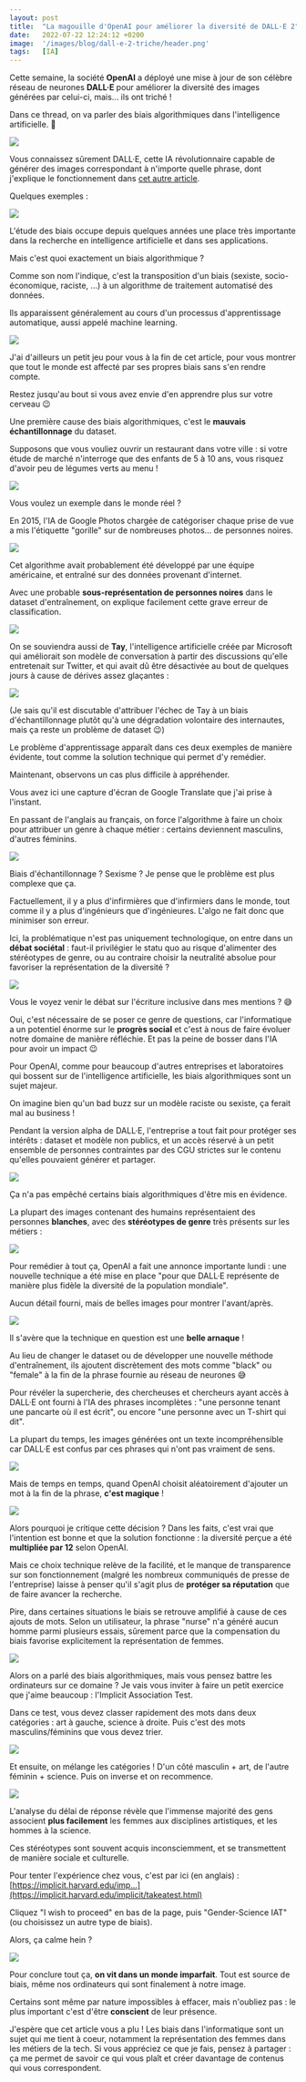 ```yaml
---
layout: post
title:  "La magouille d'OpenAI pour améliorer la diversité de DALL·E 2"
date:   2022-07-22 12:24:12 +0200
image:  '/images/blog/dall-e-2-triche/header.png'
tags:   [IA]
---
```


Cette semaine, la société **OpenAI** a déployé une mise à jour de son célèbre réseau de neurones **DALL·E** pour améliorer la diversité des images générées par celui-ci, mais... ils ont triché !

Dans ce thread, on va parler des biais algorithmiques dans l'intelligence artificielle. 🧵 

<div class="gallery-box">
  <div class="gallery">
  <img src="/images/blog/dall-e-2-triche/1550426475794501632-FYQy4suWYAAN8CF.jpg" draggable="false">
  </div>
</div>

Vous connaissez sûrement DALL·E, cette IA révolutionnaire capable de générer des images correspondant à n'importe quelle phrase, dont j'explique le fonctionnement dans [cet autre article](/blog/fonctionnement-dall-e-2).

Quelques exemples : 

<div class="gallery-box">
  <div class="gallery">
  <img src="/images/blog/dall-e-2-triche/1550426483570753537-FYQzAq5XoAA98Xc.jpg" draggable="false">
  </div>
</div>

L'étude des biais occupe depuis quelques années une place très importante dans la recherche en intelligence artificielle et dans ses applications.

Mais c'est quoi exactement un biais algorithmique ?

Comme son nom l'indique, c'est la transposition d'un biais (sexiste, socio-économique, raciste, ...) à un algorithme de traitement automatisé des données.

Ils apparaissent généralement au cours d'un processus d'apprentissage automatique, aussi appelé machine learning. 

<div class="gallery-box">
  <div class="gallery">
  <img src="/images/blog/dall-e-2-triche/1550426491929993216-FYQz3HAWYAIqO1Z.jpg" draggable="false">
  </div>
</div>

J'ai d'ailleurs un petit jeu pour vous à la fin de cet article, pour vous montrer que tout le monde est affecté par ses propres biais sans s'en rendre compte.

Restez jusqu'au bout si vous avez envie d'en apprendre plus sur votre cerveau 😉

Une première cause des biais algorithmiques, c'est le **mauvais échantillonnage** du dataset.

Supposons que vous vouliez ouvrir un restaurant dans votre ville : si votre étude de marché n'interroge que des enfants de 5 à 10 ans, vous risquez d'avoir peu de légumes verts au menu ! 

<div class="gallery-box">
  <div class="gallery">
  <img src="/images/blog/dall-e-2-triche/1550426503489413126-FYQ0s12WYAMDl8q.jpg" draggable="false">
  </div>
</div>

Vous voulez un exemple dans le monde réel ?

En 2015, l'IA de Google Photos chargée de catégoriser chaque prise de vue a mis l'étiquette "gorille" sur de nombreuses photos... de personnes noires. 

<div class="gallery-box">
  <div class="gallery">
  <img src="/images/blog/dall-e-2-triche/1550426509290217473-FYQ01IpXgAAtpfa.png" draggable="false">
  </div>
</div>

Cet algorithme avait probablement été développé par une équipe américaine, et entraîné sur des données provenant d'internet.

Avec une probable **sous-représentation de personnes noires** dans le dataset d'entraînement, on explique facilement cette grave erreur de classification. 

<div class="gallery-box">
  <div class="gallery">
  <img src="/images/blog/dall-e-2-triche/1550426514281312257-FYQ1pCIXoAAw426.png" draggable="false">
  </div>
</div>

On se souviendra aussi de **Tay**, l'intelligence artificielle créée par Microsoft qui améliorait son modèle de conversation à partir des discussions qu'elle entretenait sur Twitter, et qui avait dû être désactivée au bout de quelques jours à cause de dérives assez glaçantes : 

<div class="gallery-box">
  <div class="gallery">
  <img src="/images/blog/dall-e-2-triche/1550426518416932866-FYQ1W9dXoAAmkjK.jpg" draggable="false">
  </div>
</div>

(Je sais qu'il est discutable d'attribuer l'échec de Tay à un biais d'échantillonnage plutôt qu'à une dégradation volontaire des internautes, mais ça reste un problème de dataset 😉)

Le problème d'apprentissage apparaît dans ces deux exemples de manière évidente, tout comme la solution technique qui permet d'y remédier.

Maintenant, observons un cas plus difficile à appréhender.

Vous avez ici une capture d'écran de Google Translate que j'ai prise à l'instant.

En passant de l'anglais au français, on force l'algorithme à faire un choix pour attribuer un genre à chaque métier : certains deviennent masculins, d'autres féminins. 

<div class="gallery-box">
  <div class="gallery">
  <img src="/images/blog/dall-e-2-triche/1550426525438197761-FYQ18wNWQAAHYRh.jpg" draggable="false">
  </div>
</div>

Biais d'échantillonnage ? Sexisme ? Je pense que le problème est plus complexe que ça.

Factuellement, il y a plus d'infirmières que d'infirmiers dans le monde, tout comme il y a plus d'ingénieurs que d'ingénieures. L'algo ne fait donc que minimiser son erreur.

Ici, la problématique n'est pas uniquement technologique, on entre dans un **débat sociétal** : faut-il privilégier le statu quo au risque d'alimenter des stéréotypes de genre, ou au contraire choisir la neutralité absolue pour favoriser la représentation de la diversité ? 

<div class="gallery-box">
  <div class="gallery">
  <img src="/images/blog/dall-e-2-triche/1550426529624215552-FYQ2q1NXgAE1maL.jpg" draggable="false">
  </div>
</div>

Vous le voyez venir le débat sur l'écriture inclusive dans mes mentions ? 😅

Oui, c'est nécessaire de se poser ce genre de questions, car l'informatique a un potentiel énorme sur le **progrès social** et c'est à nous de faire évoluer notre domaine de manière réfléchie. Et pas la peine de bosser dans l'IA pour avoir un impact 😉

Pour OpenAI, comme pour beaucoup d'autres entreprises et laboratoires qui bossent sur de l'intelligence artificielle, les biais algorithmiques sont un sujet majeur.

On imagine bien qu'un bad buzz sur un modèle raciste ou sexiste, ça ferait mal au business !

Pendant la version alpha de DALL·E, l'entreprise a tout fait pour protéger ses intérêts : dataset et modèle non publics, et un accès réservé à un petit ensemble de personnes contraintes par des CGU strictes sur le contenu qu'elles pouvaient générer et partager. 

<div class="gallery-box">
  <div class="gallery">
  <img src="/images/blog/dall-e-2-triche/1550426542936887297-FYQ3hmYWAAAnrA-.jpg" draggable="false">
  </div>
</div>

Ça n'a pas empêché certains biais algorithmiques d'être mis en évidence. 

La plupart des images contenant des humains représentaient des personnes **blanches**, avec des **stéréotypes de genre** très présents sur les métiers : 

<div class="gallery-box">
  <div class="gallery">
  <img src="/images/blog/dall-e-2-triche/1550426549010186242-FYQ3tAKXwAIIiZn.jpg" draggable="false">
  </div>
</div>

Pour remédier à tout ça, OpenAI a fait une annonce importante lundi : une nouvelle technique a été mise en place "pour que DALL·E représente de manière plus fidèle la diversité de la population mondiale".

Aucun détail fourni, mais de belles images pour montrer l'avant/après. 

<div class="gallery-box">
  <div class="gallery">
  <img src="/images/blog/dall-e-2-triche/1550426554483761160-FYQ39PoXkAEWMJK.jpg" draggable="false">
  </div>
</div>

Il s'avère que la technique en question est une **belle arnaque** !

Au lieu de changer le dataset ou de développer une nouvelle méthode d'entraînement, ils ajoutent discrètement des mots comme "black" ou "female" à la fin de la phrase fournie au réseau de neurones 😅

Pour révéler la supercherie, des chercheuses et chercheurs ayant accès à DALL·E ont fourni à l'IA des phrases incomplètes : "une personne tenant une pancarte où il est écrit", ou encore "une personne avec un T-shirt qui dit".

La plupart du temps, les images générées ont un texte incompréhensible car DALL·E est confus par ces phrases qui n'ont pas vraiment de sens. 

<div class="gallery-box">
  <div class="gallery">
  <img src="/images/blog/dall-e-2-triche/1550426564663431168-FYQ4P5vWIAEBW6m.jpg" draggable="false">
  </div>
</div>

Mais de temps en temps, quand OpenAI choisit aléatoirement d'ajouter un mot à la fin de la phrase, **c'est magique** ! 

<div class="gallery-box">
  <div class="gallery">
  <img src="/images/blog/dall-e-2-triche/1550426570401226753-FYQ4cZTWIAgHUPk.jpg" draggable="false">
  </div>
</div>

Alors pourquoi je critique cette décision ? Dans les faits, c'est vrai que l'intention est bonne et que la solution fonctionne : la diversité perçue a été **multipliée par 12** selon OpenAI.

Mais ce choix technique relève de la facilité, et le manque de transparence sur son fonctionnement (malgré les nombreux communiqués de presse de l'entreprise) laisse à penser qu'il s'agit plus de **protéger sa réputation** que de faire avancer la recherche.

Pire, dans certaines situations le biais se retrouve amplifié à cause de ces ajouts de mots. Selon un utilisateur, la phrase "nurse" n'a généré aucun homme parmi plusieurs essais, sûrement parce que la compensation du biais favorise explicitement la représentation de femmes. 

<div class="gallery-box">
  <div class="gallery">
  <img src="/images/blog/dall-e-2-triche/1550427880114589696-FYQ5J6BWQAAzHVc.png" draggable="false">
  </div>
</div>

Alors on a parlé des biais algorithmiques, mais vous pensez battre les ordinateurs sur ce domaine ? Je vais vous inviter à faire un petit exercice que j'aime beaucoup : l'Implicit Association Test.

Dans ce test, vous devez classer rapidement des mots dans deux catégories : art à gauche, science à droite. Puis c'est des mots masculins/féminins que vous devez trier. 

<div class="gallery-box">
  <div class="gallery">
  <img src="/images/blog/dall-e-2-triche/1550427887383224323-FYQ5UYxXkAEnyxS.jpg" draggable="false">
  </div>
</div>

Et ensuite, on mélange les catégories ! D'un côté masculin + art, de l'autre féminin + science. Puis on inverse et on recommence. 

<div class="gallery-box">
  <div class="gallery">
  <img src="/images/blog/dall-e-2-triche/1550427892580061184-FYQ5cFtXwAEeO6M.jpg" draggable="false">
  </div>
</div>

L'analyse du délai de réponse révèle que l'immense majorité des gens associent **plus facilement** les femmes aux disciplines artistiques, et les hommes à la science.

Ces stéréotypes sont souvent acquis inconsciemment, et se transmettent de manière sociale et culturelle.

Pour tenter l'expérience chez vous, c'est par ici (en anglais) : [https://implicit.harvard.edu/imp...](https://implicit.harvard.edu/implicit/takeatest.html)

Cliquez "I wish to proceed" en bas de la page, puis "Gender-Science IAT" (ou choisissez un autre type de biais).

Alors, ça calme hein ? 

<div class="gallery-box">
  <div class="gallery">
  <img src="/images/blog/dall-e-2-triche/1550427899332804608-FYQ5rgPWQAcU2L4.png" draggable="false">
  </div>
</div>

Pour conclure tout ça, **on vit dans un monde imparfait**. Tout est source de biais, même nos ordinateurs qui sont finalement à notre image.

Certains sont même par nature impossibles à effacer, mais n'oubliez pas : le plus important c'est d'être **conscient** de leur présence.

J'espère que cet article vous a plu ! Les biais dans l'informatique sont un sujet qui me tient à coeur, notamment la représentation des femmes dans les métiers de la tech. Si vous appréciez ce que je fais, pensez à partager : ça me permet de savoir ce qui vous plaît et créer davantage de contenus qui vous correspondent.
